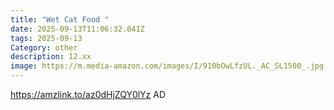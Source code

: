 ```yaml
---
title: "Wet Cat Food "
date: 2025-09-13T11:06:32.041Z
tags: 2025-09-13
Category: other
description: 12.xx
image: https://m.media-amazon.com/images/I/910bOwLfzUL._AC_SL1500_.jpg
---
```

https://amzlink.to/az0dHjZQY0lYz
AD